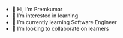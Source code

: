 - 👋 Hi, I’m Premkumar
- 👀 I’m interested in learning
- 🌱 I’m currently learning Software Engineer
- 💞️ I’m looking to collaborate on learners

<!---
Premkumar17597/Premkumar17597 is a ✨ special ✨ repository because its `README.md` (this file) appears on your GitHub profile.
You can click the Preview link to take a look at your changes.
--->

